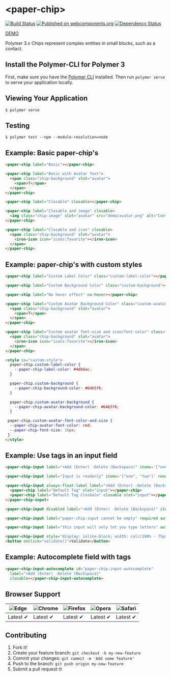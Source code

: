 # \<paper-chip\>

[![Build Status](https://travis-ci.org/ThomasCybulski/paper-chip.svg?branch=master)](https://travis-ci.org/ThomasCybulski/paper-chip) [![Published on webcomponents.org](https://img.shields.io/badge/webcomponents.org-published-blue.svg?style=flat-square)](https://www.webcomponents.org/element/ThomasCybulski/paper-chip) [![Dependency Status](https://gemnasium.com/badges/github.com/ThomasCybulski/paper-chip.svg)](https://gemnasium.com/github.com/ThomasCybulski/paper-chip)

[DEMO](https://thomascybulski.github.io/paper-chip/demo/index.html)

Polymer 3.x Chips represent complex entities in small blocks, such as a contact.

## Install the Polymer-CLI for Polymer 3

First, make sure you have the [Polymer CLI](https://www.npmjs.com/package/polymer-cli) installed. Then run `polymer serve` to serve your application locally.

## Viewing Your Application

```
$ polymer serve
```

## Testing

```
$ polymer test --npm --module-resolution=node
```

## Example: Basic paper-chip's

<!---
```
<custom-element-demo>
  <template>
    <script src="../webcomponentsjs/webcomponents-lite.js"></script>
    <script src="../polymer/polymer.js"></script>
    
    <link rel="import" href="paper-chip.html">
    <next-code-block></next-code-block>
  </template>
</custom-element-demo>
```
-->
```html
<paper-chip label="Basic"></paper-chip>

<paper-chip label="Basic with Avatar Text">
  <span class="chip-background" slot="avatar">
    <span>T</span>
  </span>
</paper-chip>

<paper-chip label="Closable" closable></paper-chip>

<paper-chip label="Closable and image" closable>
  <img class="chip-image" slot="avatar" src="demo/avatar.png" alt="Contact Person">
</paper-chip>

<paper-chip label="Closable and icon" closable>
  <span class="chip-background" slot="avatar">
    <iron-icon icon="icons:favorite"></iron-icon>
  </span>
</paper-chip>
```

## Example: paper-chip's with custom styles

<!---
```
<custom-element-demo>
  <template>
    <script src="../webcomponentsjs/webcomponents-lite.js"></script>
    <script src="../polymer/polymer.js"></script>
    
    <link rel="import" href="paper-chip.html">
    <next-code-block></next-code-block>
  </template>
</custom-element-demo>
```
-->
```html
<paper-chip label="Custom Label Color" class="custom-label-color"></paper-chip>

<paper-chip label="Custom Background Color" class="custom-background"></paper-chip>

<paper-chip label="No hover effect" no-hover></paper-chip>

<paper-chip label="Custom Avatar Background Color" class="custom-avatar-background">
  <span class="chip-background" slot="avatar">
    <span>T</span>
  </span>
</paper-chip>

<paper-chip label="Custom avatar font-size and icon/font color" class="custom-avatar-font-color-and-size">
  <span class="chip-background" slot="avatar">
    <iron-icon icon="icons:favorite"></iron-icon>
  </span>
</paper-chip>

<style is="custom-style">
  paper-chip.custom-label-color {
    --paper-chip-label-color: #4db6ac;
  }

  paper-chip.custom-background {
    --paper-chip-background-color: #64b5f6;
  }

  paper-chip.custom-avatar-background {
    --paper-chip-avatar-background-color: #64b5f6;
  }

 paper-chip.custom-avatar-font-color-and-size {
  --paper-chip-avatar-font-color: red;
  --paper-chip-font-size: 16px;
 }
</style>
```

## Example: Use tags in an input field

<!---
```
<custom-element-demo>
  <template>
    <script src="../webcomponentsjs/webcomponents-lite.js"></script>
    <script src="../polymer/polymer.js"></script>
    
    <link rel="import" href="paper-chip-input.html">
    <link rel="import" href="paper-chip.html">
    <next-code-block></next-code-block>

	<script>

    function validate() {
        document.getElementById('inputForValidation').validate();
	}
	
	</script>
  </template>
</custom-element-demo>
```
-->
```html
<paper-chip-input label="+Add (Enter) -Delete (Backspace)" items='["one", "two", "three"]' closable></paper-chip-input>

<paper-chip-input label="Input is readonly" items='["one", "two"]' readonly></paper-chip-input>

<paper-chip-input always-float-label label="+Add (Enter) -Delete (Backspace)">
  <paper-chip label="Default Tag" slot="input"></paper-chip>
  <paper-chip label="Default Tag Closbale" closable slot="input"></paper-chip>
</paper-chip-input>

<paper-chip-input disabled label="+Add (Enter) -Delete (Backspace)" items='["one", "two", "three"]' closable></paper-chip-input>

<paper-chip-input label="paper-chip-input cannot be empty" required auto-validate error-message="needs some text!" closable></paper-chip-input>

<paper-chip-input label="this input will only let you type letters" auto-validate allowed-pattern="[a-zA-Z]" closable></paper-chip-input>

<paper-chip-input style="display: inline-block; width: calc(100% - 75px);" id="inputForValidation" required label="this input is manually validated" pattern="[a-zA-Z]*" error-message="letters only!"></paper-chip-input>
<button onclick="validate()">Validate</button>

```

## Example: Autocomplete field with tags

<!---
```
<custom-element-demo>
  <template>
    <script src="../webcomponentsjs/webcomponents-lite.js"></script>
    <script src="../polymer/polymer.js"></script>
    
    <link rel="import" href="paper-chip-input-autocomplete.html">
    <next-code-block></next-code-block>
  </template>

<script>
    var states = [{
        "text": "Alabama",
        "value": "AL"
      },
      {
        "text": "Alaska",
        "value": "AK"
      },
      {
        "text": "American Samoa",
        "value": "AS"
      },
      {
        "text": "Arizona",
        "value": "AZ"
      },
      {
        "text": "Arkansas",
        "value": "AR"
      },
      {
        "text": "California",
        "value": "CA"
      },
      {
        "text": "Colorado",
        "value": "CO"
      },
      {
        "text": "Connecticut",
        "value": "CT"
      },
      {
        "text": "Delaware",
        "value": "DE"
      },
      {
        "text": "District Of Columbia",
        "value": "DC"
      },
      {
        "text": "Federated States Of Micronesia",
        "value": "FM"
      },
      {
        "text": "Florida",
        "value": "FL"
      },
      {
        "text": "Georgia",
        "value": "GA"
      },
      {
        "text": "Guam",
        "value": "GU"
      },
      {
        "text": "Hawaii",
        "value": "HI"
      },
      {
        "text": "Idaho",
        "value": "ID"
      },
      {
        "text": "Illinois",
        "value": "IL"
      },
      {
        "text": "Indiana",
        "value": "IN"
      },
      {
        "text": "Iowa",
        "value": "IA"
      },
      {
        "text": "Kansas",
        "value": "KS"
      },
      {
        "text": "Kentucky",
        "value": "KY"
      },
      {
        "text": "Louisiana",
        "value": "LA"
      },
      {
        "text": "Maine",
        "value": "ME"
      },
      {
        "text": "Marshall Islands",
        "value": "MH"
      },
      {
        "text": "Maryland",
        "value": "MD"
      },
      {
        "text": "Massachusetts",
        "value": "MA"
      },
      {
        "text": "Michigan",
        "value": "MI"
      },
      {
        "text": "Minnesota",
        "value": "MN"
      },
      {
        "text": "Mississippi",
        "value": "MS"
      },
      {
        "text": "Missouri",
        "value": "MO"
      },
      {
        "text": "Montana",
        "value": "MT"
      },
      {
        "text": "Nebraska",
        "value": "NE"
      },
      {
        "text": "Nevada",
        "value": "NV"
      },
      {
        "text": "New Hampshire",
        "value": "NH"
      },
      {
        "text": "New Jersey",
        "value": "NJ"
      },
      {
        "text": "New Mexico",
        "value": "NM"
      },
      {
        "text": "New York",
        "value": "NY"
      },
      {
        "text": "North Carolina",
        "value": "NC"
      },
      {
        "text": "North Dakota",
        "value": "ND"
      },
      {
        "text": "Northern Mariana Islands",
        "value": "MP"
      },
      {
        "text": "Ohio",
        "value": "OH"
      },
      {
        "text": "Oklahoma",
        "value": "OK"
      },
      {
        "text": "Oregon",
        "value": "OR"
      },
      {
        "text": "Palau",
        "value": "PW"
      },
      {
        "text": "Pennsylvania",
        "value": "PA"
      },
      {
        "text": "Puerto Rico",
        "value": "PR"
      },
      {
        "text": "Rhode Island",
        "value": "RI"
      },
      {
        "text": "South Carolina",
        "value": "SC"
      },
      {
        "text": "South Dakota",
        "value": "SD"
      },
      {
        "text": "Tennessee",
        "value": "TN"
      },
      {
        "text": "Texas",
        "value": "TX"
      },
      {
        "text": "Utah",
        "value": "UT"
      },
      {
        "text": "Vermont",
        "value": "VT"
      },
      {
        "text": "Virgin Islands",
        "value": "VI"
      },
      {
        "text": "Virginia",
        "value": "VA"
      },
      {
        "text": "Washington",
        "value": "WA"
      },
      {
        "text": "West Virginia",
        "value": "WV"
      },
      {
        "text": "Wisconsin",
        "value": "WI"
      },
      {
        "text": "Wyoming",
        "value": "WY"
      }
    ];
    var element = document.querySelector('paper-chip-input-autocomplete');
    element.source = states;
  </script>

</custom-element-demo>
```
-->
```html
<paper-chip-input-autocomplete id="paper-chip-input-autocomplete"  
  label="+Add (Enter) -Delete (Backspace)" 
  closable></paper-chip-input-autocomplete>
```

## Browser Support

![Edge](https://thomascybulski.github.io/browsers/edge_48x48.png) | ![Chrome](https://thomascybulski.github.io/browsers/chrome_48x48.png) | ![Firefox](https://thomascybulski.github.io/browsers/firefox_48x48.png) | ![Opera](https://thomascybulski.github.io/browsers/opera_48x48.png) | ![Safari](https://thomascybulski.github.io/browsers/safari-ios_48x48.png)
--- | --- | --- | --- | --- |
Latest ✔ | Latest ✔ | Latest ✔ | Latest ✔ | Latest ✔ |

## Contributing

1. Fork it!
2. Create your feature branch: `git checkout -b my-new-feature`
3. Commit your changes: `git commit -m 'Add some feature'`
4. Push to the branch: `git push origin my-new-feature`
5. Submit a pull request 🤓

